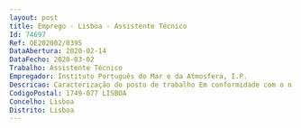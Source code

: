 ```yaml
--- 
layout: post
title: Emprego - Lisboa - Assistente Técnico
Id: 74697
Ref: OE202002/0395
DataAbertura: 2020-02-14
DataFecho: 2020-03-02
Trabalho: Assistente Técnico
Empregador: Instituto Português do Mar e da Atmosfera, I.P.
Descricao: Caracterização do posto de trabalho Em conformidade com o n.º 5, artigo 6.º do Regulamento Interno do Instituto Português do Mar e da Atmosfera, I. P., aprovado por Despacho n.º 5429 2018, publicado no Diário da República, 2.ª série n.º 105, de 1 de junho de 2018, à Divisão de Contratação (DivCO), afeta ao Departamento de Operações, Infraestruturas e Desenvolvimento Tecnológico (DOIDT), compete a) Assegurar todas as ações relativas aos processos de contratação do IPMA, I. P.  b) Preparar as peças processuais necessárias à contratação de bens e serviços  c) Executar os processos de obtenção de bens e serviços  d) Monitorizar a boa e pontual execução dos processos de aquisição  e) Preparar os processos de obtenção, armazenamento e distribuição de material  f) Rececionar todo o material adquirido pelo IPMA, I. P.  g) Gerir as existências do comodato e outro material de utilização correnteTarefas   Assegurar o desenvolvimento das ações relativas aos processos de aquisição de deslocações e estadias em estreita articulação com a restante equipa da DivCO   Acompanhar a boa e pontual execução dos processos de aquisição de deslocações em estadias, assegurando que o serviço é prestado nos moldes solicitados   Assegurar o desenvolvimento das ações relativas aos processos de contratação de baixa e média complexidade em estreita articulação com a restante equipa da DivCO e do NAI.
CodigoPostal: 1749-077 LISBOA
Concelho: Lisboa
Distrito: Lisboa
--- 
```

